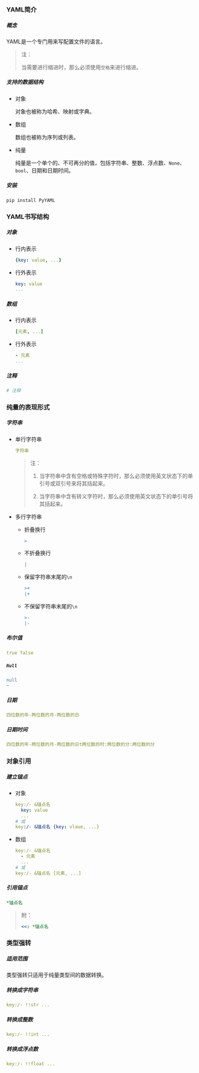 ### YAML简介

##### 概念

YAML是一个专门用来写配置文件的语言。

> 注：
>
> 当需要进行缩进时，那么必须使用`空格`来进行缩进。

##### 支持的数据结构

* 对象

    对象也被称为哈希、映射或字典。

* 数组

    数组也被称为序列或列表。

* 纯量

    纯量是一个单个的、不可再分的值，包括字符串、整数、浮点数、`None`、`bool`、日期和日期时间。

##### 安装

```shell
pip install PyYAML
```

### YAML书写结构

##### 对象

* 行内表示

    ```yaml
    {key: value, ...}
    ```

* 行外表示

    ```yaml
    key: value
    ...
    ```

##### 数组

* 行内表示
    
    ```yaml
    [元素, ...]
    ```

* 行外表示

    ```yaml
    - 元素
    ...
    ```

##### 注释

```yaml
# 注释
```

### 纯量的表现形式

##### 字符串

* 单行字符串

    ```yaml
    字符串
    ```
    
    > 注：
    >
    > 1. 当字符串中含有空格或特殊字符时，那么必须使用英文状态下的单引号或双引号来将其括起来。
    >
    > 2. 当字符串中含有转义字符时，那么必须使用英文状态下的单引号将其括起来。

* 多行字符串

    * 折叠换行
    
        ```yaml
        >
        ```
    
    * 不折叠换行
    
        ```yaml
        |
        ```
    
    * 保留字符串末尾的`\n`
    
        ```yaml
        >+
        |+
        ```
    
    * 不保留字符串末尾的`\n`
    
        ```yaml
        >-
        |-
        ```

##### 布尔值

```yaml
true false
```

##### `Null`

```yaml
null
~
```

##### 日期

```yaml
四位数的年-两位数的月-两位数的日
```

##### 日期时间

```yaml
四位数的年-两位数的月-两位数的日t两位数的时:两位数的分:两位数的分
```

### 对象引用

##### 建立锚点

* 对象

    ```yaml
    key:/- &锚点名
      key: value
      ...
    # 或
    key:/- &锚点名 {key: vlaue, ...}
    ```

* 数组

    ```yaml
    key:/- &锚点名
      - 元素
      ...
    # 或
    key:/- &锚点名 [元素, ...]
    ```

##### 引用锚点

```yaml
*锚点名
```

> 附：
>
> ```yaml
> <<: *锚点名
> ```

### 类型强转

##### 适用范围

类型强转只适用于纯量类型间的数据转换。

##### 转换成字符串

```yaml
key:/- !!str ...
```

##### 转换成整数

```yaml
key:/- !!int ...
```

##### 转换成浮点数

```yaml
key:/- !!float ...
```